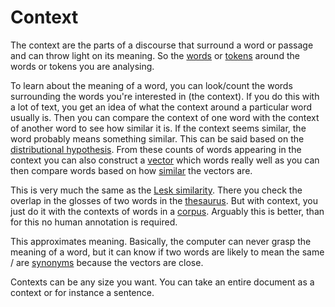# Context 
The context are the parts of a discourse that surround a word or passage and can throw light on its meaning. So the [words](../Data/Words.md) or [tokens](../Data/Token.md) around the words or tokens you are analysing. 

To learn about the meaning of a word, you can look/count the words surrounding the words you're interested in (the context). If you do this with a lot of text, you get an idea of what the context around a particular word usually is. Then you can compare the context of one word with the context of another word to see how similar it is. If the context seems similar, the word probably means something similar. This can be said based on the [distributional hypothesis](Distributional%20hypothesis.md). From these counts of words appearing in the context you can also construct a [vector](Vector%20semantics.md) which words really well as you can then compare words based on how [similar](Similarity.md) the vectors are.

This is very much the same as the [Lesk similarity](../Data/Thesaurus.md). There you check the overlap in the glosses of two words in the [thesaurus](../Data/Thesaurus.md). But with context, you just do it with the contexts of words in a [corpus](../Data/Corpus.md). Arguably this is better, than for this no human annotation is required. 

This approximates meaning. Basically, the computer can never grasp the meaning of a word, but it can know if two words are likely to mean the same / are [synonyms](../Languages/Synonyms.md) because the vectors are close. 

Contexts can be any size you want. You can take an entire document as a context or for instance a sentence. 

